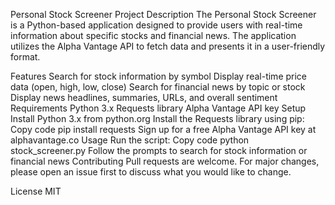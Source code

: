 Personal Stock Screener 
Project Description
The Personal Stock Screener is a Python-based application designed to provide users with real-time information about specific stocks and financial news. The application utilizes the Alpha Vantage API to fetch data and presents it in a user-friendly format.

Features
Search for stock information by symbol
Display real-time price data (open, high, low, close)
Search for financial news by topic or stock
Display news headlines, summaries, URLs, and overall sentiment
Requirements
Python 3.x
Requests library
Alpha Vantage API key
Setup
Install Python 3.x from python.org
Install the Requests library using pip:
Copy code
pip install requests
Sign up for a free Alpha Vantage API key at alphavantage.co
Usage
Run the script:
Copy code
python stock_screener.py
Follow the prompts to search for stock information or financial news
Contributing
Pull requests are welcome. For major changes, please open an issue first to discuss what you would like to change.

License
MIT

